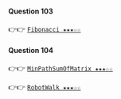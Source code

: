 #### Question 103
👉👉  [`Fibonacci ★★★☆☆`](https://github.com/jevishoo/algorithm_learning/blob/master/code/RecursionDP/Fibonacci.java)
#### Question 104
👉👉  [`MinPathSumOfMatrix ★★★☆☆`](https://github.com/jevishoo/algorithm_learning/blob/master/code/RecursionDP/MinPathSumOfMatrix.java)

👉👉  [`RobotWalk ★★★☆☆`](https://github.com/jevishoo/algorithm_learning/blob/master/code/RecursionDP/RobotWalk.java)
